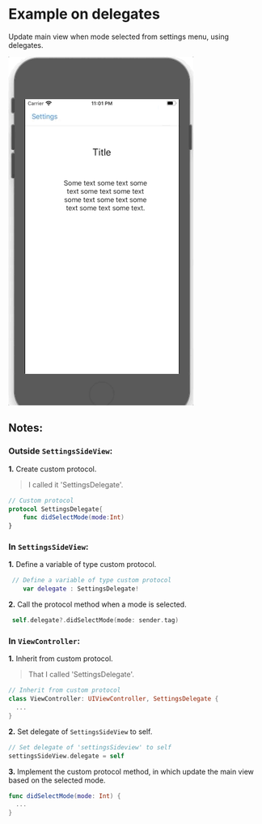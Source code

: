 # Example on delegates

Update main view when mode selected from settings menu, using delegates.

![Delegate called](images/screenshots/1.gif)


## Notes:

### Outside `SettingsSideView`:

**1.** Create custom protocol.

> I called it 'SettingsDelegate'.

```swift
// Custom protocol
protocol SettingsDelegate{
    func didSelectMode(mode:Int)
}
```

### In `SettingsSideView`:

**1.** Define a variable of type custom protocol.

```swift
 // Define a variable of type custom protocol
    var delegate : SettingsDelegate!
```

**2.** Call the protocol method when a mode is selected.

```swift
 self.delegate?.didSelectMode(mode: sender.tag)
```

### In `ViewController`:

**1.** Inherit from custom protocol.

> That I called 'SettingsDelegate'.

```swift
// Inherit from custom protocol
class ViewController: UIViewController, SettingsDelegate {
  ...
}
```

**2.** Set delegate of `SettingsSideView` to self.

```swift
// Set delegate of 'settingsSideview' to self
settingsSideView.delegate = self
```

**3.** Implement the custom protocol method, in which update the main view based on the selected mode.

```swift
func didSelectMode(mode: Int) {
  ...
}
```
